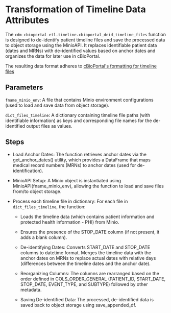 # Transformation of Timeline Data Attributes
The `cdm-cbioportal-etl.timeline.cbioportal_deid_timeline_files` function is designed to de-identify patient timeline files and save the processed data to object storage using the MinioAPI. It replaces identifiable patient data (dates and MRNs) with de-identified values based on anchor dates and organizes the data for later use in cBioPortal.

The resulting data format adheres to [cBioPortal's formatting for timeline files](https://docs.cbioportal.org/file-formats/#timeline-data)

## Parameters
`fname_minio_env`: A file that contains Minio environment configurations (used to load and save data from object storage).

`dict_files_timeline`: A dictionary containing timeline file paths (with identifiable information) as keys and corresponding file names for the de-identified output files as values.

## Steps
- Load Anchor Dates: The function retrieves anchor dates via the get_anchor_dates() utility, which provides a DataFrame that maps medical record numbers (MRNs) to anchor dates (used for de-identification).

- MinioAPI Setup: A Minio object is instantiated using MinioAPI(fname_minio_env), allowing the function to load and save files from/to object storage.

- Process each timeline file in dictionary: For each file in `dict_files_timeline`, the function:

  - Loads the timeline data (which contains patient information and protected health information - PHI) from Minio.
  - Ensures the presence of the STOP_DATE column (if not present, it adds a blank column).
  - De-identifying Dates: Converts START_DATE and STOP_DATE columns to datetime format.
  Merges the timeline data with the anchor dates on MRNs to replace actual dates with relative days (differences between the timeline dates and the anchor date).

  - Reorganizing Columns: The columns are rearranged based on the order defined in COLS_ORDER_GENERAL (PATIENT_ID, START_DATE, STOP_DATE, EVENT_TYPE, and SUBTYPE) followed by other metadata.

  - Saving De-identified Data: The processed, de-identified data is saved back to object storage using save_appended_df.

